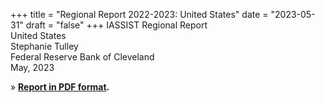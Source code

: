 +++
title = "Regional Report 2022-2023: United States"
date = "2023-05-31"
draft = "false"
+++
IASSIST Regional Report<br />
United States<br />
Stephanie Tulley<br />
Federal Reserve Bank of Cleveland<br />
May, 2023

» **[Report in PDF format](/file/about/us_regional_report-2022-2023.pdf).**